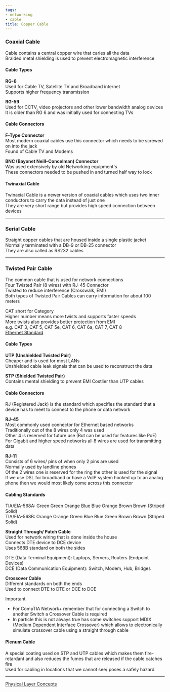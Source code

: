 ```yaml
---
tags:
- networking
- cable
title: Copper Cable
---
```


### Coaxial Cable

Cable contains a central copper wire that caries all the data  
Braided metal shielding is used to prevent electromagnetic interference  

#### Cable Types

**RG-6**  
Used for Cable TV, Satellite TV and Broadband internet  
Supports higher frequency transmission

**RG-59**  
Used for CCTV, video projectors and other lower bandwidth analog devices  
It is older than RG 6 and was initially used for connecting TVs

#### Cable Connectors

**F-Type Connector**  
Most modern coaxial cables use this connector which needs to be screwed on into the jack  
Found of Cable TV and Modems  

**BNC (Bayonet Neill–Concelman) Connector**  
Was used extensively by old Networking equipment's  
These connectors needed to be pushed in and turned half way to lock

#### Twinaxial Cable

Twinaxial Cable is a newer version of coaxial cables which uses two inner conductors to carry the data instead of just one  
They are very short range but provides high speed connection between devices

---

### Serial Cable

Straight copper cables that are housed inside a single plastic jacket  
Normally terminated with a DB-9 or DB-25 connector  
They are also called as RS232 cables

---

### Twisted Pair Cable

The common cable that is used for network connections  
Four Twisted Pair (8 wires) with RJ-45 Connector  
Twisted to reduce interference (Crosswalk, EMI)  
Both types of Twisted Pair Cables can carry information for about 100 meters

CAT short for Category  
Higher number means more twists and supports faster speeds  
More twists also provides better protection from EMI  
e.g. CAT 3, CAT 5, CAT 5e, CAT 6, CAT 6a, CAT 7, CAT 8  
[Ethernet Standard](ethernet-standard.md)

#### Cable Types

**UTP (Unshielded Twisted Pair)**  
Cheaper and is used for most LANs  
Unshielded cable leak signals that can be used to reconstruct the data

**STP (Shielded Twisted Pair)**  
Contains mental shielding to prevent EMI
Costlier than UTP cables

#### Cable Connectors

RJ (Registered Jack) is the standard which specifies the standard that a device has to meet to connect to the phone or data network

**RJ-45**  
Most commonly used connector for Ethernet based networks  
Traditionally out of the 8 wires only 4 was used  
Other 4 is reserved for future use (But can be used for features like PoE)  
For Gigabit and higher speed networks all 8 wires are used for transmitting data

**RJ-11**  
Consists of 6 wires/ pins of when only 2 pins are used  
Normally used by landline phones  
Of the 2 wires one is reserved for the ring the other is used for the signal  
If we use DSL for broadband or have a VoIP system hooked up to an analog phone then we would most likely come across this connector

#### Cabling Standards
TIA/EIA-568A: Green Green Orange Blue Blue Orange Brown Brown (Striped Solid)  
TIA/EIA-568B: Orange Orange Green Blue Blue Green Brown Brown (Striped Solid)

**Straight Through/ Patch Cable**  
Used for network wiring that is done inside the house  
Connects DTE device to DCE device   
Uses 568B standard on both the sides  

DTE (Data Terminal Equipment): Laptops, Servers, Routers (Endpoint Devices)  
DCE (Data Communication Equipment): Switch, Modem, Hub, Bridges

**Crossover Cable**  
Different standards on both the ends  
Used to connect DTE to DTE or DCE to DCE

> [!IMPORTANT]
> - For CompTIA Network+ remember that for connecting a Switch to another Switch a Crossover Cable is required
> - In particle this is not always true has some switches support MDIX (Medium Dependent Interface Crossover) which allows to electronically simulate crossover cable using a straight through cable

#### Plenum Cable

A special coating used on STP and UTP cables which makes them fire-retardant and also reduces the fumes that are released if the cable catches fire  
Used for cabling in locations that we cannot see/ poses a safely hazard

---

[Physical Layer Concepts](physical-layer-concepts.md)